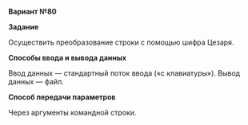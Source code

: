 ﻿<a name="br1"></a>**Вариант №80**

**Задание**

Осуществить преобразование строки с помощью шифра Цезаря.

**Способы ввода и вывода данных**

Ввод данных — стандартный поток ввода («с клавиатуры»).Вывод данных — файл.

**Способ передачи параметров**

Через аргументы командной строки.
